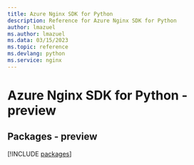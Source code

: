 ```yaml
---
title: Azure Nginx SDK for Python
description: Reference for Azure Nginx SDK for Python
author: lmazuel
ms.author: lmazuel
ms.data: 03/15/2023
ms.topic: reference
ms.devlang: python
ms.service: nginx
---
```

# Azure Nginx SDK for Python - preview
## Packages - preview
[!INCLUDE [packages](nginx-index.md)]